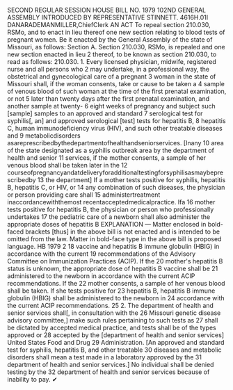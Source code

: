 SECOND REGULAR SESSION
HOUSE BILL NO. 1979
102ND GENERAL ASSEMBLY
INTRODUCED BY REPRESENTATIVE STINNETT.
4616H.01I DANARADEMANMILLER,ChiefClerk
AN ACT
To repeal section 210.030, RSMo, and to enact in lieu thereof one new section relating to
blood tests of pregnant women.
Be it enacted by the General Assembly of the state of Missouri, as follows:
Section A. Section 210.030, RSMo, is repealed and one new section enacted in lieu
2 thereof, to be known as section 210.030, to read as follows:
210.030. 1. Every licensed physician, midwife, registered nurse and all persons who
2 may undertake, in a professional way, the obstetrical and gynecological care of a pregnant
3 woman in the state of Missouri shall, if the woman consents, take or cause to be taken a
4 sample of venous blood of such woman at the time of the first prenatal examination, or not
5 later than twenty days after the first prenatal examination, and another sample at twenty-
6 eight weeks of pregnancy and subject such [sample] samples to an approved and standard
7 serological test for syphilis[, an] and approved serological [test] tests for hepatitis B,
8 hepatitis C, human immunodeficiency virus (HIV), and such other treatable diseases and
9 metabolicdisorders asareprescribedbythedepartmentofhealthandseniorservices. [Inany
10 area of the state designated as a syphilis outbreak area by the department of health and senior
11 services, if the mother consents, a sample of her venous blood shall be taken later in the
12 courseofpregnancyandatdeliveryforadditionaltestingforsyphilisasmaybeprescribedby
13 the department] If a mother tests positive for syphilis, hepatitis B, hepatitis C, or HIV, or
14 any combination of such diseases, the physician or person providing care shall
15 administertreatment inaccordancewiththemost recentacceptedmedicalpractice. Ifa
16 mother tests positive for hepatitis B, the physician or person who professionally undertakes
17 the pediatric care of a newborn shall also administer the appropriate doses of hepatitis B
EXPLANATION — Matter enclosed in bold-faced brackets [thus] in the above bill is not enacted and is
intended to be omitted from the law. Matter in bold-face type in the above bill is proposed language.
HB 1979 2
18 vaccine and hepatitis B immune globulin (HBIG) in accordance with the current
19 recommendations of the Advisory Committee on Immunization Practices (ACIP). If the
20 mother's hepatitis B status is unknown, the appropriate dose of hepatitis B vaccine shall be
21 administered to the newborn in accordance with the current ACIP recommendations. If the
22 mother consents, a sample of her venous blood shall be taken. If she tests positive for
23 hepatitis B, hepatitis B immune globulin (HBIG) shall be administered to the newborn in
24 accordance with the current ACIP recommendations.
25 2. The department of health and senior services shall[, in consultation with the
26 Missouri genetic disease advisory committee,] make such rules pertaining to such tests as
27 shall be dictated by accepted medical practice, and tests shall be of the types approved or
28 accepted by the [department of health and senior services] United States Food and Drug
29 Administration. [An approved and standard test for syphilis, hepatitis B, and other treatable
30 diseases and metabolic disorders shall mean a test made in a laboratory approved by the
31 department of health and senior services.] No individual shall be denied testing by the
32 department of health and senior services because of inability to pay.
✔